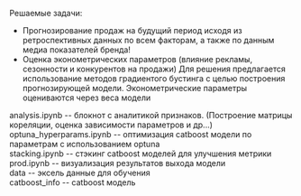 Решаемые задачи:  
- Прогнозирование продаж на будущий период исходя из ретроспективных данных по всем факторам, а также по данным медиа показателей бренда!  
- Оценка эконометрических параметров (влияние рекламы, сезонности и конкурентов на продажи)
Для решения предлагается использование методов градиентого бустинга с целью построения прогнозирующей модели. Эконометрические параметры оцениваются через веса модели

analysis.ipynb -- блокнот с аналитикой признаков. (Построение матрицы кореляции, оценка зависимости параметров и др...)  
optuna_hyperparams.ipynb -- оптимизация catboost модели по параметрам с использованием optuna  
stacking.ipynb -- стэкинг catboost моделей для улучшения метрики  
prod.ipynb -- визуализация результатов выхода модели  
data -- эксель данные для обучения  
catboost_info -- catboost модель  



